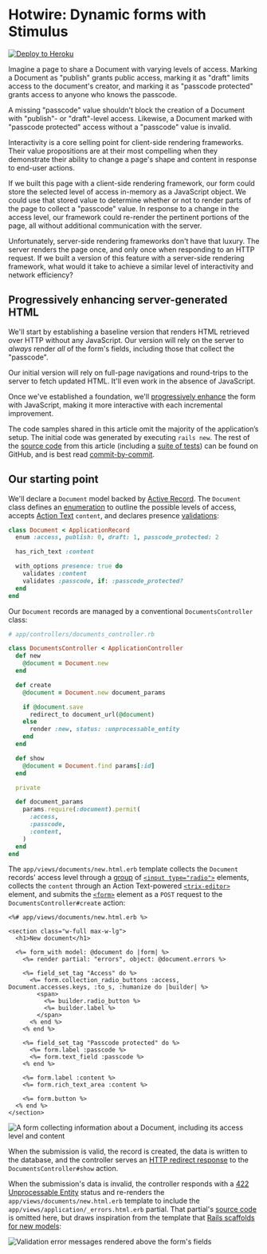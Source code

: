 # Hotwire: Dynamic forms with Stimulus

[![Deploy to Heroku](https://www.herokucdn.com/deploy/button.png)][heroku-deploy-app]

[heroku-deploy-app]: https://heroku.com/deploy?template=https://github.com/thoughtbot/hotwire-example-template/tree/hotwire-example-stimulus-dynamic-forms

Imagine a page to share a Document with varying levels of access. Marking a
Document as "publish" grants public access, marking it as "draft" limits access
to the document's creator, and marking it as "passcode protected" grants access
to anyone who knows the passcode.

A missing "passcode" value shouldn't block the creation of a Document with
"publish"- or "draft"-level access. Likewise, a Document marked with "passcode
protected" access without a "passcode" value is invalid.

Interactivity is a core selling point for client-side rendering frameworks.
Their value propositions are at their most compelling when they demonstrate
their ability to change a page's shape and content in response to end-user
actions.

If we built this page with a client-side rendering framework, our form could
store the selected level of access in-memory as a JavaScript object. We could
use that stored value to determine whether or not to render parts of the page to
collect a "passcode" value. In response to a change in the access level, our
framework could re-render the pertinent portions of the page, all without
additional communication with the server.

Unfortunately, server-side rendering frameworks don't have that luxury. The
server renders the page once, and only once when responding to an HTTP request.
If we built a version of this feature with a server-side rendering framework,
what would it take to achieve a similar level of interactivity and network
efficiency?

## Progressively enhancing server-generated HTML

We'll start by establishing a baseline version that renders HTML retrieved over
HTTP without any JavaScript. Our version will rely on the server to _always_
render _all_ of the form's fields, including those that collect the "passcode".

Our initial version will rely on full-page navigations and round-trips to the
server to fetch updated HTML. It'll even work in the absence of JavaScript.

Once we've established a foundation, we'll [progressively enhance][] the form
with JavaScript, making it more interactive with each incremental improvement.

The code samples shared in this article omit the majority of the application’s
setup. The initial code was generated by executing `rails new`. The rest of the
[source code][] from this article (including a [suite of tests][]) can be found
on GitHub, and is best read [commit-by-commit][].

[progressively enhance]: https://developer.mozilla.org/en-US/docs/Glossary/Progressive_Enhancement
[source code]: https://github.com/thoughtbot/hotwire-example-template/tree/hotwire-example-stimulus-dynamic-forms
[suite of tests]: https://github.com/thoughtbot/hotwire-example-template/tree/hotwire-example-stimulus-dynamic-forms/test
[commit-by-commit]: https://github.com/thoughtbot/hotwire-example-template/compare/hotwire-example-stimulus-dynamic-forms

## Our starting point

We'll declare a `Document` model backed by [Active Record][]. The `Document`
class defines an [enumeration][] to outline the possible levels of access,
accepts [Action Text][] `content`, and declares presence [validations][]:

```ruby
class Document < ApplicationRecord
  enum :access, publish: 0, draft: 1, passcode_protected: 2

  has_rich_text :content

  with_options presence: true do
    validates :content
    validates :passcode, if: :passcode_protected?
  end
end
```

[Active Record]: https://guides.rubyonrails.org/active_record_basics.html
[Action Text]: https://edgeguides.rubyonrails.org/action_text_overview.html
[enumeration]: https://edgeapi.rubyonrails.org/classes/ActiveRecord/Enum.html
[validations]: https://edgeguides.rubyonrails.org/active_record_validations.html

Our `Document` records are managed by a conventional `DocumentsController`
class:

```ruby
# app/controllers/documents_controller.rb

class DocumentsController < ApplicationController
  def new
    @document = Document.new
  end

  def create
    @document = Document.new document_params

    if @document.save
      redirect_to document_url(@document)
    else
      render :new, status: :unprocessable_entity
    end
  end

  def show
    @document = Document.find params[:id]
  end

  private

  def document_params
    params.require(:document).permit(
      :access,
      :passcode,
      :content,
    )
  end
end
```

The `app/views/documents/new.html.erb` template collects the `Document` records'
access level through a [group][] of [`<input type="radio">`][radio] elements,
collects the `content` through an Action Text-powered [`<trix-editor>`][trix]
element, and submits the [`<form>`][form] element as a `POST` request to the
`DocumentsController#create` action:

[group]: https://edgeapi.rubyonrails.org/classes/ActionView/Helpers/FormBuilder.html#method-i-collection_radio_buttons
[trix]: https://trix-editor.org
[radio]: https://developer.mozilla.org/en-US/docs/Web/HTML/Element/input/radio
[form]: https://developer.mozilla.org/en-US/docs/Web/HTML/Element/form

```erb
<%# app/views/documents/new.html.erb %>

<section class="w-full max-w-lg">
  <h1>New document</h1>

  <%= form_with model: @document do |form| %>
    <%= render partial: "errors", object: @document.errors %>

    <%= field_set_tag "Access" do %>
      <%= form.collection_radio_buttons :access, Document.accesses.keys, :to_s, :humanize do |builder| %>
        <span>
          <%= builder.radio_button %>
          <%= builder.label %>
        </span>
      <% end %>
    <% end %>

    <%= field_set_tag "Passcode protected" do %>
      <%= form.label :passcode %>
      <%= form.text_field :passcode %>
    <% end %>

    <%= form.label :content %>
    <%= form.rich_text_area :content %>

    <%= form.button %>
  <% end %>
</section>
```

![A form collecting information about a Document, including its access level and content](https://images.thoughtbot.com/blog-vellum-image-uploads/gVLCYBB9QQq0Nyw2ASxy_150657727-09919557-322c-4697-b529-0703b418c470.png)

When the submission is valid, the record is created, the data is written to the
database, and the controller serves an [HTTP redirect response][redirect] to the
`DocumentsController#show` action.

When the submission's data is invalid, the controller responds with a [422
Unprocessable Entity][422] status and re-renders the `app/views/documents/new.html.erb`
template to include the `app/views/application/_errors.html.erb` partial. That
partial's [source code][_errors] is omitted here, but draws inspiration from the
template that [Rails scaffolds for new models][scaffolds]:

[redirect]: https://developer.mozilla.org/en-US/docs/Web/HTTP/Redirections
[422]: https://developer.mozilla.org/en-US/docs/Web/HTTP/Status/422
[scaffolds]: https://github.com/rails/rails/blob/984c3ef2775781d47efa9f541ce570daa2434a80/railties/lib/rails/generators/erb/scaffold/templates/_form.html.erb.tt#L2-L12
[_errors]: https://github.com/thoughtbot/hotwire-example-template/blob/hotwire-example-stimulus-dynamic-forms/app/views/application/_errors.html.erb

![Validation error messages rendered above the form's fields](https://images.thoughtbot.com/blog-vellum-image-uploads/VMkuufpQWuUuureWAcof_150657724-98d59bc0-4eda-4f75-bc83-3e2f587e3ec8.png)
